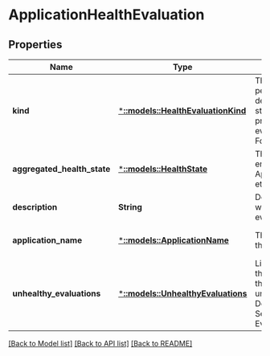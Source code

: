 # ApplicationHealthEvaluation

## Properties
Name | Type | Description | Notes
------------ | ------------- | ------------- | -------------
**kind** | [***::models::HealthEvaluationKind**](HealthEvaluationKind.md) | The health manager in the cluster performs health evaluations in determining the aggregated health state of an entity. This enumeration provides information on the kind of evaluation that was performed. Following are the possible values. | [default to null]
**aggregated_health_state** | [***::models::HealthState**](HealthState.md) | The health state of a Service Fabric entity such as Cluster, Node, Application, Service, Partition, Replica etc. | [optional] [default to null]
**description** | **String** | Description of the health evaluation, which represents a summary of the evaluation process. | [optional] [default to null]
**application_name** | [***::models::ApplicationName**](ApplicationName.md) | The name of the application, including the &#39;fabric:&#39; URI scheme. | [optional] [default to null]
**unhealthy_evaluations** | [***::models::UnhealthyEvaluations**](UnhealthyEvaluations.md) | List of unhealthy evaluations that led to the current aggregated health state of the application. The types of the unhealthy evaluations can be DeployedApplicationsHealthEvaluation, ServicesHealthEvaluation or EventHealthEvaluation. | [optional] [default to null]

[[Back to Model list]](../README.md#documentation-for-models) [[Back to API list]](../README.md#documentation-for-api-endpoints) [[Back to README]](../README.md)


